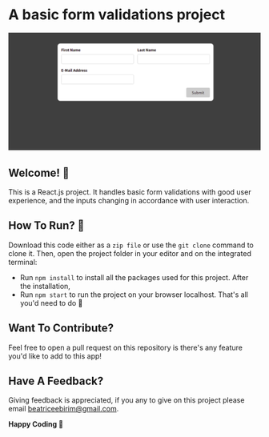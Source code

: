 # A basic form validations project

![Home view of the form validation project](./public/forms.png)

## Welcome! 👋
This is a React.js project. It handles basic form validations with good user experience, and the inputs changing in accordance with user interaction.

## How To Run? 🤔
Download this code either as a `zip file` or use the `git clone` command to clone it.
Then, open the project folder in your editor and on the integrated terminal:
-  Run `npm install` to install all the packages used for this project.
After the installation,
- Run `npm start` to run the project on your browser localhost.
    That's all you'd need to do 🙂

## Want To Contribute? 
Feel free to open a pull request on this repository is there's any feature you'd like to add to this app!

## Have A Feedback? 
Giving feedback is appreciated, if you any to give on this project please email beatriceebirim@gmail.com.

**Happy Coding 💪**
